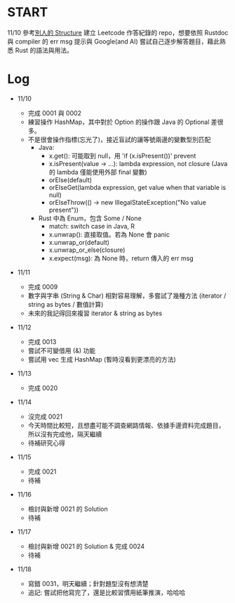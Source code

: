 # START
11/10 參考[別人的 Structure](https://github.com/aylei/leetcode-rust) 建立 Leetcode 作答紀錄的 repo，想要依照 Rustdoc 與 compiler 的 err msg 提示與 Google(and AI) 嘗試自己逐步解答題目，藉此熟悉 Rust 的語法與用法。

# Log
- 11/10 
  - 完成 0001 與 0002
  - 練習操作 HashMap，其中對於 Option 的操作跟 Java 的 Optional 差很多。
  - 不是很會操作指標(忘光了)，接近盲試的讓等號兩邊的變數型別匹配
    - Java:
        - x.get(): 可能取到 null，用 'if (x.isPresent())' prevent
        - x.isPresent(value -> ...): lambda expression, not closure (Java 的 lambda 僅能使用外部 final 變數)
        - orElse(default)
        - orElseGet(lambda expression, get value when that variable is null)
        - orElseThrow(() -> new IllegalStateException("No value present"))
    - Rust 中為 Enum，包含 Some / None
        - match: switch case in Java, R
        - x.unwrap(): 直接取值。若為 None 會 panic
        - x.unwrap_or(default)
        - x.unwrap_or_else(closure)
        - x.expect(msg): 為 None 時，return 傳入的 err msg

- 11/11
    - 完成 0009
    - 數字與字串 (String & Char) 相對容易理解，多嘗試了幾種方法 (iterator / string as bytes / 數值計算)
    - 未來的我記得回來複習 iterator & string as bytes

- 11/12
    - 完成 0013
    - 嘗試不可變借用 (&) 功能
    - 嘗試用 vec 生成 HashMap (暫時沒看到更漂亮的方法)

- 11/13
    - 完成 0020

- 11/14
    - 沒完成 0021
    - 今天時間比較短，且想盡可能不調查網路情報、依據手邊資料完成題目，所以沒有完成他，隔天繼續
    - 待補研究心得

- 11/15
    - 完成 0021
    - 待補

- 11/16
    - 檢討與新增 0021 的 Solution
    - 待補

- 11/17
    - 檢討與新增 0021 的 Solution & 完成 0024
    - 待補

- 11/18
    - 寫錯 0031，明天繼續；針對題型沒有想清楚
    - 追記: 嘗試把他寫完了，還是比較習慣用紙筆推演，哈哈哈